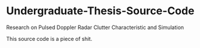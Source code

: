 # Undergraduate-Thesis-Source-Code
Research on Pulsed Doppler Radar Clutter Characteristic and Simulation

This source code is a piece of shit.
